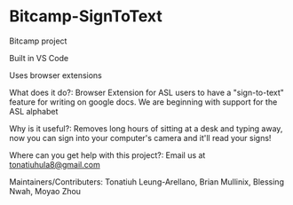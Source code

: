# Bitcamp-SignToText
Bitcamp project

Built in VS Code

Uses browser extensions

What does it do?: Browser Extension for ASL users to have a "sign-to-text" feature for writing on google docs. We are beginning with support for the ASL alphabet

Why is it useful?: Removes long hours of sitting at a desk and typing away, now you can sign into your computer's camera and it'll read your signs!

Where can you get help with this project?: Email us at tonatiuhula8@gmail.com

Maintainers/Contributers: Tonatiuh Leung-Arellano, Brian Mullinix, Blessing Nwah, Moyao Zhou
